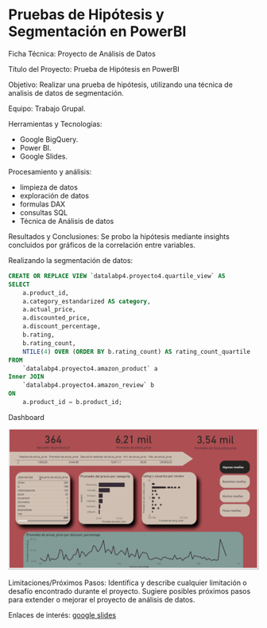 # Pruebas de Hipótesis y Segmentación en PowerBI

Ficha Técnica: Proyecto de Análisis de Datos

Título del Proyecto: Prueba de Hipótesis en PowerBI

Objetivo:
Realizar una prueba de hipótesis, utilizando una técnica de analisis de datos de segmentación.

Equipo:
Trabajo Grupal.

Herramientas y Tecnologías:
- Google BigQuery.
- Power BI.
- Google Slides.

Procesamiento y análisis:
- limpieza de datos
- exploración de datos
- formulas DAX
- consultas SQL
- Técnica de Análisis de datos
  
Resultados y Conclusiones:
Se probo la hipótesis mediante insights concluidos por gráficos de la correlación entre variables.

Realizando la segmentación de datos:

```sql
CREATE OR REPLACE VIEW `datalabp4.proyecto4.quartile_view` AS
SELECT 
    a.product_id,
    a.category_estandarized AS category,
    a.actual_price,
    a.discounted_price,
    a.discount_percentage,
    b.rating,
    b.rating_count,
    NTILE(4) OVER (ORDER BY b.rating_count) AS rating_count_quartile
FROM 
    `datalabp4.proyecto4.amazon_product` a
Inner JOIN 
    `datalabp4.proyecto4.amazon_review` b
ON 
    a.product_id = b.product_id;
```

Dashboard

![Dashboard](Dashboard-2.jpg)


Limitaciones/Próximos Pasos:
Identifica y describe cualquier limitación o desafío encontrado durante el proyecto.
Sugiere posibles próximos pasos para extender o mejorar el proyecto de análisis de datos.

Enlaces de interés:
[google slides](https://docs.google.com/presentation/d/1FH27WlMYhgo-qVLxuCQ-DrhbPc9KH2Gc2nFprKgzgUQ/edit?usp=sharing)
